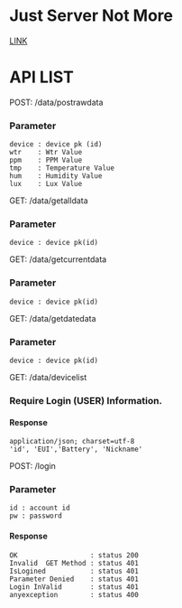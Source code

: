 # Just Server Not More

<a href = "169.56.126.151"> LINK </a>


# API LIST

POST: /data/postrawdata

### Parameter    
    
    device : device pk (id)
    wtr    : Wtr Value
    ppm    : PPM Value
    tmp    : Temperature Value
    hum    : Humidity Value
    lux    : Lux Value


GET: /data/getalldata

### Parameter
    device : device pk(id)


GET: /data/getcurrentdata

### Parameter
    device : device pk(id)


GET: /data/getdatedata
### Parameter
    device : device pk(id)


GET: /data/devicelist

    
### Require Login (USER) Information.

#### Response
    application/json; charset=utf-8
    'id', 'EUI','Battery', 'Nickname'



POST: /login

### Parameter
    id : account id
    pw : password

#### Response 
    OK                  : status 200
    Invalid  GET Method : status 401
    IsLogined           : status 401
    Parameter Denied    : status 401
    Login InValid       : status 401
    anyexception        : status 400

